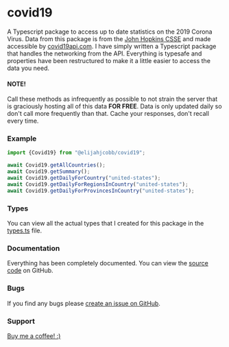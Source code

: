# covid19
A Typescript package to access up to date statistics on the 2019 Corona Virus. Data from this package is from the
[John Hopkins CSSE](https://github.com/CSSEGISandData/COVID-19) and made accessible by
[covid19api.com](https://covid19api.com/). I have simply written a Typescript package that handles the networking from
the API. Everything is typesafe and properties have been restructured to make it a little easier to access the data
you need.

#### NOTE!
Call these methods as infrequently as possible to not strain the server that is graciously hosting all of this data
**FOR FREE**. Data is only updated daily so don't call more frequently than that. Cache your responses, don't recall
every time.


### Example
```typescript
import {Covid19} from "@elijahjcobb/covid19";

await Covid19.getAllCountries();
await Covid19.getSummary();
await Covid19.getDailyForCountry("united-states");
await Covid19.getDailyForRegionsInCountry("united-states");
await Covid19.getDailyForProvincesInCountry("united-states");
```

### Types
You can view all the actual types that I created for this package in the
[types.ts](https://github.com/elijahjcobb/covid19/tree/master/ts/types.ts) file.

### Documentation
Everything has been completely documented. You can view the
[source code](https://github.com/elijahjcobb/covid19/tree/master/ts) on GitHub.

### Bugs
If you find any bugs please [create an issue on GitHub](https://github.com/elijahjcobb/covid19/issues).

### Support
[Buy me a coffee! :)](https://www.buymeacoffee.com/elijahjcobb)